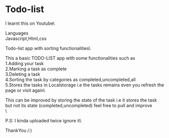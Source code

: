 # Todo-list
I learnt this on Youtube\


Languages\
Javascript,Html,css


Todo-list app with sorting functionalities\

This a basic TODO-LIST app with some functionalities such as\
 1.Adding your task\
 2.Marking a task as complete\
 3.Deleting a task\
 4.Sorting the task by categories as completed,uncompleted,all\
 5.Stores the tasks in Localstorage i.e the tasks remains even you refresh the page or visit again\
 
 This can be improved by storing the state of the task i.e it stores the task but not its state (completed,uncompleted) feel  free to pull and improve\
 \
 
 P.S: I kinda uploaded twice ignore it\
 
 ThankYou  /:)
